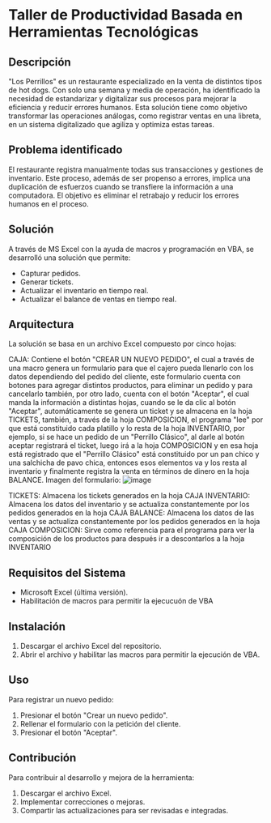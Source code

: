 # Taller de Productividad Basada en Herramientas Tecnológicas

## Descripción
"Los Perrillos" es un restaurante especializado en la venta de distintos tipos de hot dogs. Con solo una semana y media de operación, 
ha identificado la necesidad de estandarizar y digitalizar sus procesos para mejorar la eficiencia y reducir errores humanos. 
Esta solución tiene como objetivo transformar las operaciones análogas, como registrar ventas en una libreta, 
en un sistema digitalizado que agiliza y optimiza estas tareas.

## Problema identificado
El restaurante registra manualmente todas sus transacciones y gestiones de inventario. 
Este proceso, además de ser propenso a errores, implica una duplicación de esfuerzos cuando se transfiere la información a una computadora. 
El objetivo es eliminar el retrabajo y reducir los errores humanos en el proceso.

## Solución
A través de MS Excel con la ayuda de macros y programación en VBA, se desarrolló una solución que permite:

- Capturar pedidos.
- Generar tickets.
- Actualizar el inventario en tiempo real.
- Actualizar el balance de ventas en tiempo real.

## Arquitectura

La solución se basa en un archivo Excel compuesto por cinco hojas:

CAJA: Contiene el botón "CREAR UN NUEVO PEDIDO", el cual a través de una macro genera un formulario para que el cajero pueda llenarlo con los datos dependiendo del pedido del cliente, este formulario cuenta con botones para agregar distintos productos, para eliminar un pedido y para cancelarlo también, por otro lado, cuenta con el botón "Aceptar",
el cual manda la información a distintas hojas, cuando se le da clic al botón "Aceptar", automáticamente se genera un ticket y se almacena en la hoja TICKETS, también, a través
de la hoja COMPOSICION, el programa "lee" por que está constituido cada platillo y lo resta de la hoja INVENTARIO, por ejemplo, si se hace un pedido de un "Perrillo Clásico",
al darle al botón aceptar registrará el ticket, luego irá a la hoja COMPOSICION y en esa hoja está registrado que el "Perrillo Clásico" está constituido por un pan chico y  una salchicha de pavo chica, entonces esos elementos va y los resta al inventario y finalmente registra la venta en términos de dinero en la hoja BALANCE. 
Imagen del formulario: 
![image](https://github.com/Meinhof-code/TPBHT/assets/68880191/ed7da184-3cff-4bff-a4e0-2f75d01e938e)

TICKETS: Almacena los tickets generados en la hoja CAJA
INVENTARIO: Almacena los datos del inventario y se actualiza constantemente por los pedidos generados en la hoja CAJA
BALANCE: Almacena los datos de las ventas y se actualiza constantemente por los pedidos generados en la hoja CAJA
COMPOSICION: Sirve como referencia para el programa para ver la composición de los productos para después ir a descontarlos a la hoja INVENTARIO

## Requisitos del Sistema

- Microsoft Excel (última versión).
- Habilitación de macros para permitir la ejecucuón de VBA

## Instalación
1. Descargar el archivo Excel del repositorio.
2. Abrir el archivo y habilitar las macros para permitir la ejecución de VBA.

## Uso
Para registrar un nuevo pedido:

1. Presionar el botón "Crear un nuevo pedido".
2. Rellenar el formulario con la petición del cliente.
3. Presionar el botón "Aceptar".

## Contribución

Para contribuir al desarrollo y mejora de la herramienta:

1. Descargar el archivo Excel.
2. Implementar correcciones o mejoras.
3. Compartir las actualizaciones para ser revisadas e integradas.
